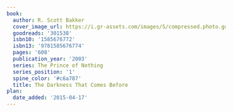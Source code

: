 ```yaml
---
book:
  author: R. Scott Bakker
  cover_image_url: https://i.gr-assets.com/images/S/compressed.photo.goodreads.com/books/1421630062l/301538._SX98_.jpg
  goodreads: '301538'
  isbn10: '1585676772'
  isbn13: '9781585676774'
  pages: '608'
  publication_year: '2003'
  series: The Prince of Nothing
  series_position: '1'
  spine_color: '#c6a787'
  title: The Darkness That Comes Before
plan:
  date_added: '2015-04-17'
---
```

